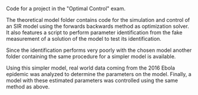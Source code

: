 Code for a project in the "Optimal Control" exam.

The theoretical model folder contains code for the simulation and control of an SIR model using the forwards backwards method as optimization solver. It also features a script to perform parameter identification from the fake measurement of a solution of the model to test its identification.

Since the identification performs very poorly with the chosen model another folder containing the same procedure for a simpler model is available.

Using this simpler model, real world data coming from the 2016 Ebola epidemic was analyzed to determine the parameters on the model. Finally, a model with these estimated parameters was controlled using the same method as above. 
